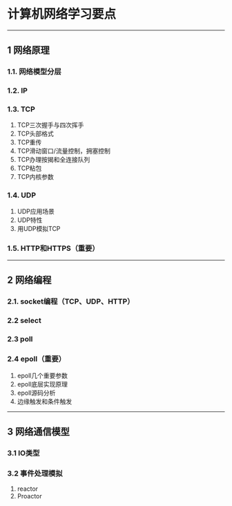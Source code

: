 # 计算机网络学习要点
-------------------------------------------------------------------
## 1 网络原理
### 1.1. 网络模型分层
### 1.2. IP
### 1.3. TCP
1. TCP三次握手与四次挥手
2. TCP头部格式
3. TCP重传
4. TCP滑动窗口/流量控制，拥塞控制
5. TCP办理按揭和全连接队列
6. TCP粘包
7. TCP内核参数
### 1.4. UDP
1. UDP应用场景
2. UDP特性
3. 用UDP模拟TCP
### 1.5. HTTP和HTTPS（重要）
------------------------------------------------------------------------
## 2 网络编程
### 2.1. socket编程（TCP、UDP、HTTP）
### 2.2 select
### 2.3 poll
### 2.4 epoll（重要）
1. epoll几个重要参数
2. epoll底层实现原理
3. epoll源码分析
4. 边缘触发和条件触发
-------------------------------------------------
## 3 网络通信模型
### 3.1 IO类型
### 3.2 事件处理模拟
1. reactor
2. Proactor
